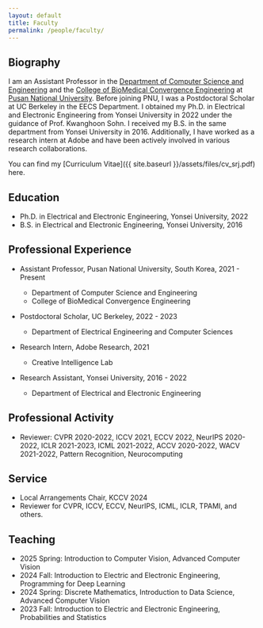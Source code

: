 ```yaml
---
layout: default
title: Faculty
permalink: /people/faculty/
---
```


Biography
-----
I am an Assistant Professor in the [Department of Computer Science and Engineering](https://cse.pusan.ac.kr/cse/index.do) and the [College of BioMedical Convergence Engineering](https://bce.pusan.ac.kr/bce/index.do) at [Pusan National University](https://www.pusan.ac.kr/kor/Main.do). Before joining PNU, I was a Postdoctoral Scholar at UC Berkeley in the EECS Department. I obtained my Ph.D. in Electrical and Electronic Engineering from Yonsei University in 2022 under the guidance of Prof. Kwanghoon Sohn. I received my B.S. in the same department from Yonsei University in 2016. Additionally, I have worked as a research intern at Adobe and have been actively involved in various research collaborations.

You can find my [Curriculum Vitae]({{ site.baseurl }}/assets/files/cv_srj.pdf) here.

Education
-----
* Ph.D. in Electrical and Electronic Engineering, Yonsei University, 2022
* B.S. in Electrical and Electronic Engineering, Yonsei University, 2016

Professional Experience
-----
* Assistant Professor, Pusan National University, South Korea, 2021 - Present  
  * Department of Computer Science and Engineering
  * College of BioMedical Convergence Engineering  

* Postdoctoral Scholar, UC Berkeley, 2022 - 2023  
  * Department of Electrical Engineering and Computer Sciences

* Research Intern, Adobe Research, 2021  
  * Creative Intelligence Lab

* Research Assistant, Yonsei University, 2016 - 2022  
  * Department of Electrical and Electronic Engineering

Professional Activity
-----
* Reviewer: CVPR 2020-2022, ICCV 2021, ECCV 2022, NeurIPS 2020-2022, ICLR 2021-2023, ICML 2021-2022, ACCV 2020-2022, WACV 2021-2022, Pattern Recognition, Neurocomputing

Service
-----
* Local Arrangements Chair, KCCV 2024  
* Reviewer for CVPR, ICCV, ECCV, NeurIPS, ICML, ICLR, TPAMI, and others.

Teaching
-----
* 2025 Spring: Introduction to Computer Vision, Advanced Computer Vision
* 2024 Fall: Introduction to Electric and Electronic Engineering, Programming for Deep Learning
* 2024 Spring: Discrete Mathematics, Introduction to Data Science, Advanced Computer Vision
* 2023 Fall: Introduction to Electric and Electronic Engineering, Probabilities and Statistics
